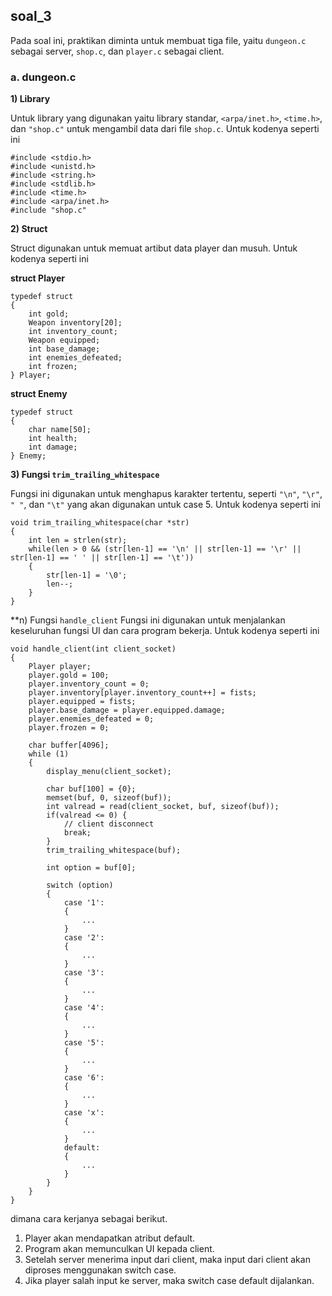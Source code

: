 ## soal_3
Pada soal ini, praktikan diminta untuk membuat tiga file, yaitu ```dungeon.c``` sebagai server, ```shop.c```, dan ```player.c``` sebagai client.

### a. dungeon.c
**1) Library**

Untuk library yang digunakan yaitu library standar, ```<arpa/inet.h>```, ```<time.h>```, dan ```"shop.c"``` untuk mengambil data dari file ```shop.c```. Untuk kodenya seperti ini

    #include <stdio.h>
    #include <unistd.h>
    #include <string.h>
    #include <stdlib.h>
    #include <time.h>
    #include <arpa/inet.h>
    #include "shop.c"

**2) Struct**

Struct digunakan untuk memuat artibut data player dan musuh. Untuk kodenya seperti ini

**struct Player**

    typedef struct
    {
        int gold;
        Weapon inventory[20];
        int inventory_count;
        Weapon equipped;
        int base_damage;
        int enemies_defeated;
        int frozen;
    } Player;

**struct Enemy**

    typedef struct
    {
        char name[50];
        int health;
        int damage;
    } Enemy;

**3) Fungsi ```trim_trailing_whitespace```**

Fungsi ini digunakan untuk menghapus karakter tertentu, seperti ```"\n"```, ```"\r"```, ```" "```, dan ```"\t"``` yang akan digunakan untuk case 5. Untuk kodenya seperti ini

    void trim_trailing_whitespace(char *str)
    {
        int len = strlen(str);
        while(len > 0 && (str[len-1] == '\n' || str[len-1] == '\r' || str[len-1] == ' ' || str[len-1] == '\t'))
        {
            str[len-1] = '\0';
            len--;
        }
    }

**n) Fungsi ```handle_client```
Fungsi ini digunakan untuk menjalankan keseluruhan fungsi UI dan cara program bekerja. Untuk kodenya seperti ini

    void handle_client(int client_socket)
    {
        Player player;
        player.gold = 100;
        player.inventory_count = 0;
        player.inventory[player.inventory_count++] = fists;
        player.equipped = fists;
        player.base_damage = player.equipped.damage;
        player.enemies_defeated = 0;
        player.frozen = 0;
    
        char buffer[4096];
        while (1)
        {
            display_menu(client_socket);
    
            char buf[100] = {0};
            memset(buf, 0, sizeof(buf));
            int valread = read(client_socket, buf, sizeof(buf));
            if(valread <= 0) {
                // client disconnect
                break;
            }
            trim_trailing_whitespace(buf);
    
            int option = buf[0];
    
            switch (option)
            {
                case '1':
                {
                    ...
                }
                case '2':
                {
                    ...
                }
                case '3':
                {
                    ...
                }
                case '4':
                {
                    ...
                }
                case '5':
                {
                    ...
                }
                case '6':
                {
                    ...
                }
                case 'x':
                {
                    ...
                }
                default:
                {
                    ...
                }
            }
        }
    }

dimana cara kerjanya sebagai berikut.
1. Player akan mendapatkan atribut default.
2. Program akan memunculkan UI kepada client.
3. Setelah server menerima input dari client, maka input dari client akan diproses menggunakan switch case.
4. Jika player salah input ke server, maka switch case default dijalankan.
